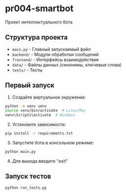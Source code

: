# pr004-smartbot

Проект интеллектуального бота

## Структура проекта

- `main.py` - Главный запускаемый файл
- `backend/` - Модули обработки сообщений
- `frontend/` - Интерфейсы взаимодействия
- `data/` - Файлы данных (синонимы, ключевые слова)
- `tests/` - Тесты

## Первый запуск

1. Создайте виртуальное окружение:
```bash
python -m venv venv
source venv/bin/activate  # Linux/Mac
venv\Scripts\activate  # Windows
```

2. Установите зависимости:
```bash
pip install -r requirements.txt
```

3. Запустите бота в консольном режиме:
```bash
python main.py
```

4. Для выхода введите "exit"

## Запуск тестов
```bash
python run_tests.py
```